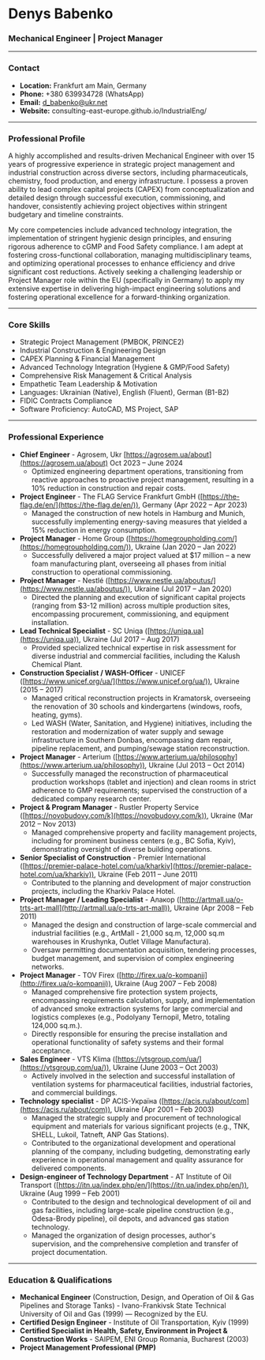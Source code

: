 <link rel="stylesheet" href="/assets/css/style.css">

# Denys Babenko
### Mechanical Engineer | Project Manager

---

### Contact

* **Location:** Frankfurt am Main, Germany
* **Phone:** +380 639934728 (WhatsApp)
* **Email:** d_babenko@ukr.net
* **Website:** consulting-east-europe.github.io/IndustrialEng/

---

### Professional Profile

A highly accomplished and results-driven Mechanical Engineer with over 15 years of progressive experience in strategic project management and industrial construction across diverse sectors, including pharmaceuticals, chemistry, food production, and energy infrastructure. I possess a proven ability to lead complex capital projects (CAPEX) from conceptualization and detailed design through successful execution, commissioning, and handover, consistently achieving project objectives within stringent budgetary and timeline constraints.

My core competencies include advanced technology integration, the implementation of stringent hygienic design principles, and ensuring rigorous adherence to cGMP and Food Safety compliance. I am adept at fostering cross-functional collaboration, managing multidisciplinary teams, and optimizing operational processes to enhance efficiency and drive significant cost reductions. Actively seeking a challenging leadership or Project Manager role within the EU (specifically in Germany) to apply my extensive expertise in delivering high-impact engineering solutions and fostering operational excellence for a forward-thinking organization.

---

### Core Skills

* Strategic Project Management (PMBOK, PRINCE2)
* Industrial Construction & Engineering Design
* CAPEX Planning & Financial Management
* Advanced Technology Integration (Hygiene & GMP/Food Safety)
* Comprehensive Risk Management & Critical Analysis
* Empathetic Team Leadership & Motivation
* Languages: Ukrainian (Native), English (Fluent), German (B1-B2)
* FIDIC Contracts Compliance
* Software Proficiency: AutoCAD, MS Project, SAP

---

### Professional Experience

* **Chief Engineer** - Agrosem, Ukr [https://agrosem.ua/about](https://agrosem.ua/about) Oct 2023 – June 2024
    * Optimized engineering department operations, transitioning from reactive approaches to proactive project management, resulting in a 10% reduction in construction and repair costs.
* **Project Engineer** - The FLAG Service Frankfurt GmbH ([https://the-flag.de/en/](https://the-flag.de/en/)), Germany (Apr 2022 – Apr 2023)
    * Managed the construction of new hotels in Hamburg and Munich, successfully implementing energy-saving measures that yielded a 15% reduction in energy consumption.
* **Project Manager** - Home Group ([https://homegroupholding.com/](https://homegroupholding.com/)), Ukraine (Jan 2020 – Jan 2022)
    * Successfully delivered a major project valued at $17 million – a new foam manufacturing plant, overseeing all phases from initial construction to operational commissioning.
* **Project Manager** - Nestlé ([https://www.nestle.ua/aboutus/](https://www.nestle.ua/aboutus/)), Ukraine (Jul 2017 – Jan 2020)
    * Directed the planning and execution of significant capital projects (ranging from $3-12 million) across multiple production sites, encompassing procurement, commissioning, and equipment installation.
* **Lead Technical Specialist** - SC Uniqa ([https://uniqa.ua](https://uniqa.ua)), Ukraine (Jul 2017 – Aug 2017)
    * Provided specialized technical expertise in risk assessment for diverse industrial and commercial facilities, including the Kalush Chemical Plant.
* **Construction Specialist / WASH-Officer** - UNICEF ([https://www.unicef.org/ua/](https://www.unicef.org/ua/)), Ukraine (2015 – 2017)
    * Managed critical reconstruction projects in Kramatorsk, overseeing the renovation of 30 schools and kindergartens (windows, roofs, heating, gyms).
    * Led WASH (Water, Sanitation, and Hygiene) initiatives, including the restoration and modernization of water supply and sewage infrastructure in Southern Donbas, encompassing dam repair, pipeline replacement, and pumping/sewage station reconstruction.
* **Project Manager** - Arterium ([https://www.arterium.ua/philosophy](https://www.arterium.ua/philosophy)), Ukraine (Jul 2013 – Oct 2014)
    * Successfully managed the reconstruction of pharmaceutical production workshops (tablet and injection) and clean rooms in strict adherence to GMP requirements; supervised the construction of a dedicated company research center.
* **Project & Program Manager** - Rustler Property Service ([https://novobudovy.com/k](https://novobudovy.com/k)), Ukraine (Mar 2012 – Nov 2013)
    * Managed comprehensive property and facility management projects, including for prominent business centers (e.g., BC Sofia, Kyiv), demonstrating oversight of diverse building operations.
* **Senior Specialist of Construction** - Premier International ([https://premier-palace-hotel.com/ua/kharkiv](https://premier-palace-hotel.com/ua/kharkiv)), Ukraine (Feb 2011 – June 2011)
    * Contributed to the planning and development of major construction projects, including the Kharkiv Palace Hotel.
* **Project Manager / Leading Specialist** - Алакор ([http://artmall.ua/o-trts-art-mall](http://artmall.ua/o-trts-art-mall)), Ukraine (Apr 2008 – Feb 2011)
    * Managed the design and construction of large-scale commercial and industrial facilities (e.g., ArtMall - 21,000 sq.m, 12,000 sq.m warehouses in Krushynka, Outlet Village Manufactura).
    * Oversaw permitting documentation acquisition, tendering processes, budget management, and supervision of complex engineering networks.
* **Project Manager** - TOV Firex ([http://firex.ua/o-kompanii](http://firex.ua/o-kompanii)), Ukraine (Aug 2007 – Feb 2008)
    * Managed comprehensive fire protection system projects, encompassing requirements calculation, supply, and implementation of advanced smoke extraction systems for large commercial and logistics complexes (e.g., Podolyany Ternopil, Metro, totaling 124,000 sq.m.).
    * Directly responsible for ensuring the precise installation and operational functionality of safety systems and their formal acceptance.
* **Sales Engineer** - VTS Klima ([https://vtsgroup.com/ua/](https://vtsgroup.com/ua/)), Ukraine (June 2003 – Oct 2003)
    * Actively involved in the selection and successful installation of ventilation systems for pharmaceutical facilities, industrial factories, and commercial buildings.
* **Technology specialist** - DP ACIS-Україна ([https://acis.ru/about/com](https://acis.ru/about/com)), Ukraine (Apr 2001 – Feb 2003)
    * Managed the strategic supply and procurement of technological equipment and materials for various significant projects (e.g., TNK, SHELL, Lukoil, Tatneft, ANP Gas Stations).
    * Contributed to the organizational development and operational planning of the company, including budgeting, demonstrating early experience in operational management and quality assurance for delivered components.
* **Design-engineer of Technology Department** - AT Institute of Oil Transport ([https://itn.ua/index.php/en/](https://itn.ua/index.php/en/)), Ukraine (Aug 1999 – Feb 2001)
    * Contributed to the design and technological development of oil and gas facilities, including large-scale pipeline construction (e.g., Odesa-Brody pipeline), oil depots, and advanced gas station technology.
    * Managed the organization of design processes, author's supervision, and the comprehensive completion and transfer of project documentation.

---

### Education & Qualifications

* **Mechanical Engineer** (Construction, Design, and Operation of Oil & Gas Pipelines and Storage Tanks) - Ivano-Frankivsk State Technical University of Oil and Gas (1999) — Recognized by the EU.
* **Certified Design Engineer** - Institute of Oil Transportation, Kyiv (1999)
* **Certified Specialist in Health, Safety, Environment in Project & Construction Works** - SAIPEM, ENI Group Romania, Bucharest (2003)
* **Project Management Professional (PMP)**
